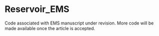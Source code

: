 # Reservoir_EMS

Code associated with EMS manuscript under revision.
More code will be made available once the article is accepted.
